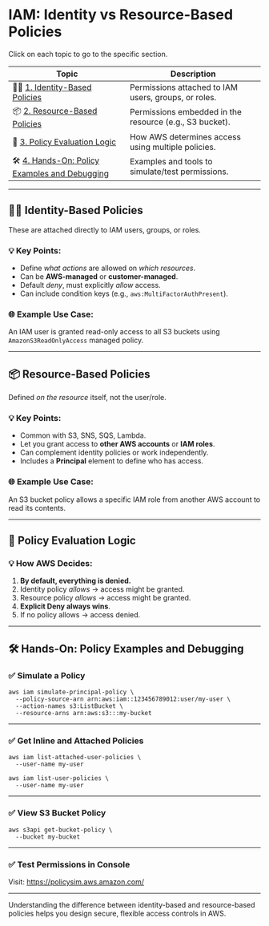 # IAM: Identity vs Resource-Based Policies

Click on each topic to go to the specific section.

| **Topic** | **Description** |
|----------|-----------------|
| 🧑‍💼 [1. Identity-Based Policies](#-identity-based-policies) | Permissions attached to IAM users, groups, or roles. |
| 📦 [2. Resource-Based Policies](#-resource-based-policies) | Permissions embedded in the resource (e.g., S3 bucket). |
| 🔄 [3. Policy Evaluation Logic](#-policy-evaluation-logic) | How AWS determines access using multiple policies. |
| 🛠 [4. Hands-On: Policy Examples and Debugging](#-hands-on-policy-examples-and-debugging) | Examples and tools to simulate/test permissions. |

---

## 🧑‍💼 Identity-Based Policies

These are attached directly to IAM users, groups, or roles.

### 💡 Key Points:
- Define *what actions* are allowed on *which resources*.
- Can be **AWS-managed** or **customer-managed**.
- Default *deny*, must explicitly *allow* access.
- Can include condition keys (e.g., `aws:MultiFactorAuthPresent`).

### 🌐 Example Use Case:
An IAM user is granted read-only access to all S3 buckets using `AmazonS3ReadOnlyAccess` managed policy.

---

## 📦 Resource-Based Policies

Defined *on the resource* itself, not the user/role.

### 💡 Key Points:
- Common with S3, SNS, SQS, Lambda.
- Let you grant access to **other AWS accounts** or **IAM roles**.
- Can complement identity policies or work independently.
- Includes a **Principal** element to define who has access.

### 🌐 Example Use Case:
An S3 bucket policy allows a specific IAM role from another AWS account to read its contents.

---

## 🔄 Policy Evaluation Logic

### 💡 How AWS Decides:
1. **By default, everything is denied.**
2. Identity policy *allows* → access might be granted.
3. Resource policy *allows* → access might be granted.
4. **Explicit Deny always wins**.
5. If no policy allows → access denied.

---

## 🛠 Hands-On: Policy Examples and Debugging

### ✅ Simulate a Policy
```
aws iam simulate-principal-policy \
  --policy-source-arn arn:aws:iam::123456789012:user/my-user \
  --action-names s3:ListBucket \
  --resource-arns arn:aws:s3:::my-bucket
```
---

### ✅ Get Inline and Attached Policies
```
aws iam list-attached-user-policies \
  --user-name my-user

aws iam list-user-policies \
  --user-name my-user
```
---

### ✅ View S3 Bucket Policy
```
aws s3api get-bucket-policy \
  --bucket my-bucket
```
---

### ✅ Test Permissions in Console
Visit:
https://policysim.aws.amazon.com/

---

Understanding the difference between identity-based and resource-based policies helps you design secure, flexible access controls in AWS.
